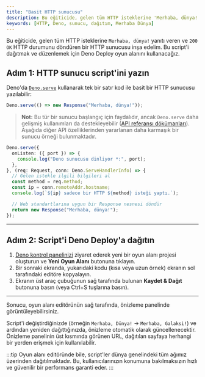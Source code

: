 ```yaml
---
title: "Basit HTTP sunucusu"
description: Bu eğiticide, gelen tüm HTTP isteklerine 'Merhaba, dünya!' yanıtı veren bir HTTP sunucusu inşa edeceksiniz. Deno Deploy ile dağıtım süreci de açıklanmaktadır.
keywords: [HTTP, Deno, sunucu, dağıtım, Merhaba Dünya]
---
```


Bu eğiticide, gelen tüm HTTP isteklerine `Merhaba, dünya!` yanıtı veren ve `200 OK` HTTP durumunu döndüren bir HTTP sunucusu inşa edelim. Bu script'i dağıtmak ve düzenlemek için Deno Deploy oyun alanını kullanacağız.

## Adım 1: HTTP sunucu script'ini yazın

Deno'da [`Deno.serve`](https://docs.deno.com/api/deno/~/Deno.serve) kullanarak tek bir satır kod ile basit bir HTTP sunucusu yazılabilir:

```js title="Tek satırlık HTTP sunucusu"
Deno.serve(() => new Response("Merhaba, dünya!"));
```

> **Not:** Bu tür bir sunucu başlangıç için faydalıdır, ancak `Deno.serve` daha gelişmiş kullanımları da destekleyebilir ([API referansı dökümanları](https://docs.deno.com/api/deno/~/Deno.serve)). Aşağıda diğer API özelliklerinden yararlanan daha karmaşık bir sunucu örneği bulunmaktadır.

```ts title="Daha karmaşık Merhaba Dünya sunucusu"
Deno.serve({
  onListen: ({ port }) => {
    console.log("Deno sunucusu dinliyor *:", port);
  },
}, (req: Request, conn: Deno.ServeHandlerInfo) => {
  // Gelen istekle ilgili bilgileri al
  const method = req.method;
  const ip = conn.remoteAddr.hostname;
  console.log(`${ip} sadece bir HTTP ${method} isteği yaptı.`);

  // Web standartlarına uygun bir Response nesnesi döndür
  return new Response("Merhaba, dünya!");
});
```

---

## Adım 2: Script'i Deno Deploy'a dağıtın

1. [Deno kontrol panelinizi](https://dash.deno.com/account/overview) ziyaret ederek yeni bir oyun alanı projesi oluşturun ve **Yeni Oyun Alanı** butonuna tıklayın.
2. Bir sonraki ekranda, yukarıdaki kodu (kısa veya uzun örnek) ekranın sol tarafındaki editöre kopyalayın.
3. Ekranın üst araç çubuğunun sağ tarafında bulunan **Kaydet & Dağıt** butonuna basın (veya Ctrl+S tuşlarına basın).

---

Sonucu, oyun alanı editörünün sağ tarafında, önizleme panelinde görüntüleyebilirsiniz.

Script'i değiştirdiğinizde (örneğin `Merhaba, Dünya!` -> `Merhaba, Galaksi!`) ve ardından yeniden dağıttığınızda, önizleme otomatik olarak güncellenecektir. Önizleme panelinin üst kısmında görünen URL, dağıtılan sayfaya herhangi bir yerden erişmek için kullanılabilir.

:::tip
Oyun alanı editöründe bile, script'ler dünya genelindeki tüm ağımız üzerinden dağıtılmaktadır. Bu, kullanıcılarınızın konumuna bakılmaksızın hızlı ve güvenilir bir performans garanti eder.
:::